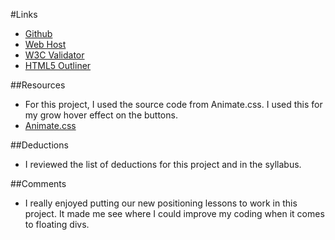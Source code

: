 #Links
 * [Github](https://github.com/cpowell1/project_final2_powell_christian)
 * [Web Host](http://christiantpowell.org/project_final2_powell_christian/)
 * [W3C Validator](https://validator.w3.org/nu/?doc=http%3A%2F%2Fchristiantpowell.org%2Fproject_final2_powell_christian%2F)
 * [HTML5 Outliner](https://gsnedders.html5.org/outliner/process.py?url=http%3A%2F%2Fchristiantpowell.org%2Fproject_final2_powell_christian%2F)

##Resources
 * For this project, I used the source code from Animate.css. I used this for my grow hover effect on the buttons. 
 * [Animate.css](https://daneden.github.io/animate.css/)

##Deductions
 * I reviewed the list of deductions for this project and in the syllabus.
 
##Comments
 * I really enjoyed putting our new positioning lessons to work in this project. It made me see where I could improve my coding when it comes to floating divs. 